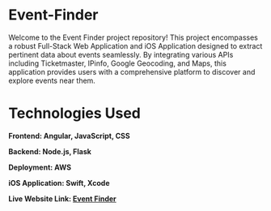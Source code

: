 # Event-Finder

Welcome to the Event Finder project repository! 
This project encompasses a robust Full-Stack Web Application and iOS Application designed to extract pertinent data about events seamlessly. By integrating various APIs including Ticketmaster, IPinfo, Google Geocoding, and Maps, this application provides users with a comprehensive platform to discover and explore events near them.

# Technologies Used
**Frontend: Angular, JavaScript, CSS**

**Backend: Node.js, Flask**

**Deployment: AWS**

**iOS Application: Swift, Xcode**

**Live Website Link: [Event Finder](https://daring-leaf-377822.wl.r.appspot.com/)**
